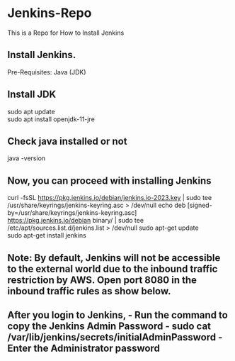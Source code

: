 # Jenkins-Repo
This is a Repo for How to Install Jenkins
<h2>Install Jenkins.</h2>
Pre-Requisites:
Java (JDK)

<h2>Install JDK</h2>
sudo apt update
</br>
sudo apt install openjdk-11-jre

<h2>Check java installed or not</h2>
java -version

<h2>Now, you can proceed with installing Jenkins</h2>

curl -fsSL https://pkg.jenkins.io/debian/jenkins.io-2023.key | sudo tee \
  /usr/share/keyrings/jenkins-keyring.asc > /dev/null
echo deb [signed-by=/usr/share/keyrings/jenkins-keyring.asc] \
  https://pkg.jenkins.io/debian binary/ | sudo tee \
  /etc/apt/sources.list.d/jenkins.list > /dev/null
sudo apt-get update
</br>
sudo apt-get install jenkins

<h2>Note:  By default, Jenkins will not be accessible to the external world due to the inbound traffic restriction by AWS. Open port 8080 in the inbound traffic rules as show below.</h2>


<h2>After you login to Jenkins, - Run the command to copy the Jenkins Admin Password - sudo cat /var/lib/jenkins/secrets/initialAdminPassword - Enter the Administrator password</h2>

